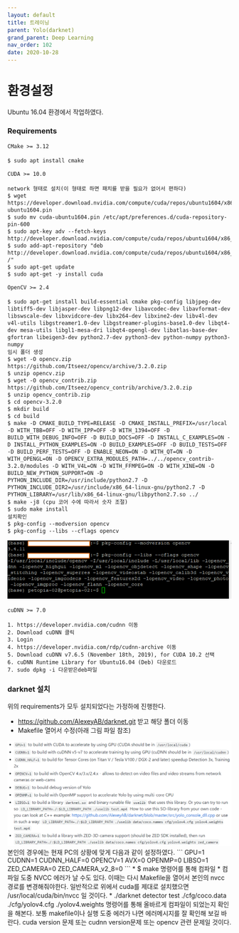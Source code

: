 ```yaml
---
layout: default
title: 트레이닝
parent: Yolo(darknet)
grand_parent: Deep Learning
nav_order: 102
date: 2020-10-28
---
```


# 환경설정
Ubuntu 16.04 환경에서 작업하였다.

### Requirements
```
CMake >= 3.12

$ sudo apt install cmake
```
```
CUDA >= 10.0

network 형태로 설치(이 형태로 하면 패치를 받을 필요가 없어서 편하다)
$ wget https://developer.download.nvidia.com/compute/cuda/repos/ubuntu1604/x86_64/cuda-ubuntu1604.pin
$ sudo mv cuda-ubuntu1604.pin /etc/apt/preferences.d/cuda-repository-pin-600
$ sudo apt-key adv --fetch-keys http://developer.download.nvidia.com/compute/cuda/repos/ubuntu1604/x86_64/7fa2af80.pub
$ sudo add-apt-repository "deb http://developer.download.nvidia.com/compute/cuda/repos/ubuntu1604/x86_64/ /"
$ sudo apt-get update
$ sudo apt-get -y install cuda
```
```
OpenCV >= 2.4

$ sudo apt-get install build-essential cmake pkg-config libjpeg-dev libtiff5-dev libjasper-dev libpng12-dev libavcodec-dev libavformat-dev libswscale-dev libxvidcore-dev libx264-dev libxine2-dev libv4l-dev v4l-utils libgstreamer1.0-dev libgstreamer-plugins-base1.0-dev libqt4-dev mesa-utils libgl1-mesa-dri libqt4-opengl-dev libatlas-base-dev gfortran libeigen3-dev python2.7-dev python3-dev python-numpy python3-numpy
임시 폴더 생성
$ wget -O opencv.zip https://github.com/Itseez/opencv/archive/3.2.0.zip
$ unzip opencv.zip
$ wget -O opencv_contrib.zip https://github.com/Itseez/opencv_contrib/archive/3.2.0.zip
$ unzip opencv_contrib.zip
$ cd opencv-3.2.0
$ mkdir build
$ cd build
$ make -D CMAKE_BUILD_TYPE=RELEASE -D CMAKE_INSTALL_PREFIX=/usr/local -D WITH_TBB=OFF -D WITH_IPP=OFF -D WITH_1394=OFF -D BUILD_WITH_DEBUG_INFO=OFF -D BUILD_DOCS=OFF -D INSTALL_C_EXAMPLES=ON -D INSTALL_PYTHON_EXAMPLES=ON -D BUILD_EXAMPLES=OFF -D BUILD_TESTS=OFF -D BUILD_PERF_TESTS=OFF -D ENABLE_NEON=ON -D WITH_QT=ON -D WITH_OPENGL=ON -D OPENCV_EXTRA_MODULES_PATH=../../opencv_contrib-3.2.0/modules -D WITH_V4L=ON -D WITH_FFMPEG=ON -D WITH_XINE=ON -D BUILD_NEW_PYTHON_SUPPORT=ON -D PYTHON_INCLUDE_DIR=/usr/include/python2.7 -D PYTHON_INCLUDE_DIR2=/usr/include/x86_64-linux-gnu/python2.7 -D PYTHON_LIBRARY=/usr/lib/x86_64-linux-gnu/libpython2.7.so ../
$ make -j8 (cpu 코어 수에 따라서 숫자 조절)
$ sudo make install
설치확인
$ pkg-config --modversion opencv
$ pkg-config --libs --cflags opencv
```
<img src="opencv.png"/>

```
cuDNN >= 7.0

1. https://developer.nvidia.com/cudnn 이동
2. Download cuDNN 클릭
3. Login
4. https://developer.nvidia.com/rdp/cudnn-archive 이동
5. Download cuDNN v7.6.5 (November 18th, 2019), for CUDA 10.2 선택
6. cuDNN Runtime Library for Ubuntu16.04 (Deb) 다운로드
7. sudo dpkg -i 다운받은deb파일
```

### darknet 설치
위의 requirements가 모두 설치되었다는 가정하에 진행한다.

* https://github.com/AlexeyAB/darknet.git 받고 해당 폴더 이동
* Makefile 열어서 수정(아래 그림 파일 참조)
<img src="makefile.png"/>
본인의 경우에는 현재 PC의 상황에 맞게 다음과 같이 설정하였다.
```
GPU=1
CUDNN=1
CUDNN_HALF=0
OPENCV=1
AVX=0
OPENMP=0
LIBSO=1
ZED_CAMERA=0
ZED_CAMERA_v2_8=0
```
* $ make 명령어를 통해 컴파일
* 컴파일 도중 NVCC 에러가 날 수도 있다. 이때는 다시 Makefile을 열어서 본인의 nvcc 경로를 변경해줘야한다.
일반적으로 위에서 cuda를 제대로 설치했으면 /usr/local/cuda/bin/nvcc 일 것이다.
* ./darknet detector test ./cfg/coco.data ./cfg/yolov4.cfg ./yolov4.weights 명령어를 통해 올바르게 컴파일이 되었는지 확인을 해본다. 보통 makefile이나 실행 도중 에러가 나면 에러메시지를 잘 확인해 보길 바란다. cuda version 문제 또는 cudnn version문제 또는 opencv 관련 문제일 것이다.



